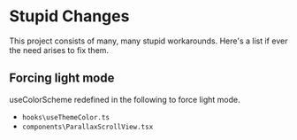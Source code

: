# Stupid Changes
This project consists of many, many stupid workarounds. 
Here's a list if ever the need arises to fix them. 

## Forcing light mode
useColorScheme redefined in the following to force light mode.
- `hooks\useThemeColor.ts`
- `components\ParallaxScrollView.tsx`
